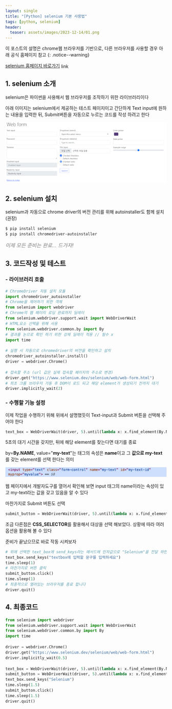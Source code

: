 ```yaml
---
layout: single
title: "[Python] selenium 기본 사용법"
tags: [python, selenium]
header:
  teaser: assets/images/2023-12-14/01.png
---
```


이 포스트의 설명은 chrome웹 브라우저를 기반으로, 다른 브라우저를 사용할 경우 아래 공식 홈페이지 참고
{: .notice--warning}

[selenium 홈페이지 바로가기](https://www.selenium.dev/) <span class="material-symbols-outlined" style="vertical-align: middle;">link</span>

## 1. selenium 소개

selenium은 파이썬을 사용해서 웹 브라우저를 조작하기 위한 라이브러리이다

아래 이미지는 selenium에서 제공하는 테스트 페이지이고 간단하게 Text input에 원하는 내용을 입력한 뒤, Submit버튼을 자동으로 누르는 코드를 작성 하려고 한다

![image1](/assets/images/2023-12-14/01.png)

## 2. selenium 설치

selenium과 자동으로 chrome driver의 버전 관리를 위해 autoinstaller도 함께 설치(권장)

```zsh
$ pip install selenium
$ pip install chromedriver-autoinstaller
```

<span style="color:gray; font-size:medium;">_이제 모든 준비는 완료... 드가자!_</span>

## 3. 코드작성 및 테스트

### - 라이브러리 호출

```python
# ChromeDriver 자동 설치 모듈
import chromedriver_autoinstaller
# Chrome을 제어하기 위한 객체
from selenium import webdriver
# Chrome의 웹 페이지 로딩 완료까지 딜레이
from selenium.webdriver.support.wait import WebDriverWait
# HTML요소 선택을 위해 사용
from selenium.webdriver.common.by import By
# 결과를 눈으로 확인 하기 위한 강제 딜레이 적용 // 필수 x
import time

# 실행 시 자동으로 chromedriver의 버전을 확인하고 설치
chromedriver_autoinstaller.install()
driver = webdriver.Chrome()

# 접속할 주소 (url 값은 실제 접속할 페이지의 주소로 변경)
driver.get("https://www.selenium.dev/selenium/web/web-form.html")
# 최초 크롬 브라우저 가동 후 DOM이 로드 되고 해당 element가 생성되기 전까지 대기
driver.implicitly_wait(2)
```

### - 수행할 기능 설정

이제 작업을 수행하기 위해 위에서 설명했듯이 Text-input과 Submit 버튼을 선택해 주어야 한다

```python
text_box = WebDriverWait(driver, 5).until(lambda x: x.find_element(By.NAME, value="my-text"))
```

5초의 대기 시간을 갖지만, 뒤에 해당 element를 찾는다면 대기를 종료

by=**By.NAME**, value="**my-text**"는 태그의 속성은 **name**이고 그 **값으로 my-text** 를 갖는 element를 선택 한다는 의미

![image2](/assets/images/2023-12-14/02.png)

웹 페이지에서 개발자도구를 열어서 확인해 보면 input 태그의 name이라는 속성이 있고 my-text라는 값을 갖고 있음을 알 수 있다

마찬가지로 Submit 버튼도 선택

```python
submit_button = WebDriverWait(driver, 5).until(lambda x: x.find_element(By.CSS_SELECTOR, value="button"))
```

조금 다른점은 **CSS_SELECTOR**를 활용해서 대상을 선택 해보았다. 상황에 따라 여러 옵션을 활용해 볼 수 있다

준비가 끝났으므로 바로 작동 시켜보자

```python
# 위에 선택한 text_box에 send_keys라는 메서드에 인자값으로 "Selenium"을 전달 하면 입력이 실행 됩니다
text_box.send_keys("textbox에 입력할 문구를 입력하세요")
time.sleep(1)
# 마찬가지로 버튼 클릭
submit_button.click()
time.sleep(1)
# 최종적으로 열려있는 브라우저를 종료 합니다
driver.quit()
```

## 4. 최종코드

```python
from selenium import webdriver
from selenium.webdriver.support.wait import WebDriverWait
from selenium.webdriver.common.by import By
import time

driver = webdriver.Chrome()
driver.get("https://www.selenium.dev/selenium/web/web-form.html")
driver.implicitly_wait(0.5)

text_box = WebDriverWait(driver, 5).until(lambda x: x.find_element(By.NAME, value="my-text"))
submit_button = WebDriverWait(driver, 5).until(lambda x: x.find_element(By.CSS_SELECTOR, value="button"))
text_box.send_keys("Selenium")
time.sleep(1.5)
submit_button.click()
time.sleep(1.5)
driver.quit()
```
